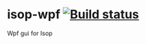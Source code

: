 # isop-wpf [![Build status](https://ci.appveyor.com/api/projects/status/jb3yor07syigb3ng/branch/master?svg=true)](https://ci.appveyor.com/project/wallymathieu/isop-wpf/branch/master)

Wpf gui for Isop
